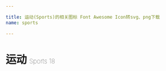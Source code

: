 ```yaml
---

title: 运动(Sports)的相关图标 Font Awesome Icon转svg、png下载
name: sports

---
```


# 运动  <small style="font-size: 60%;font-weight: 100">Sports <span class="badge-secondary badge">18</span> </small>

<search tag="sports" :max="0"/>


